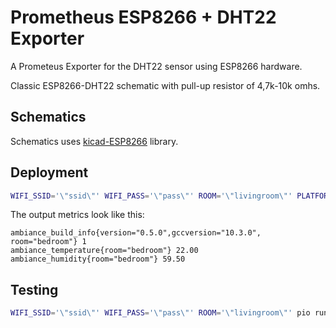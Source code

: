 # Prometheus ESP8266 + DHT22 Exporter

A Prometeus Exporter for the DHT22 sensor using ESP8266 hardware. 

Classic ESP8266-DHT22 schematic with pull-up resistor of 4,7k-10k omhs.

## Schematics

Schematics uses [kicad-ESP8266](https://github.com/jdunmire/kicad-ESP8266) library.


## Deployment

```bash
WIFI_SSID='\"ssid\"' WIFI_PASS='\"pass\"' ROOM='\"livingroom\"' PLATFORMIO_UPLOAD_PORT=192.168.1.2 pio run -t upload -e ota
```

The output metrics look like this:

```
ambiance_build_info{version="0.5.0",gccversion="10.3.0", room="bedroom"} 1
ambiance_temperature{room="bedroom"} 22.00
ambiance_humidity{room="bedroom"} 59.50
```

## Testing

```bash
WIFI_SSID='\"ssid\"' WIFI_PASS='\"pass\"' ROOM='\"livingroom\"' pio run test
```

